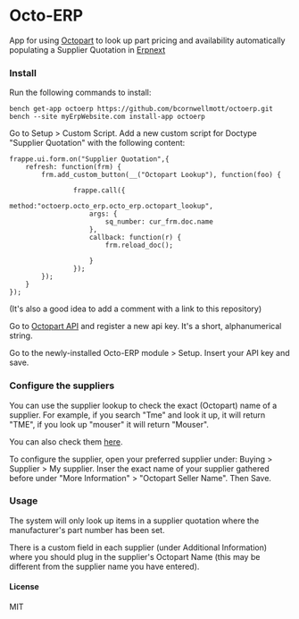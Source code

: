 # Octo-ERP

App for using [Octopart](https://octopart.com/) to look up part pricing and availability automatically populating a Supplier Quotation in [Erpnext](https://erpnext.com/)

### Install

Run the following commands to install:

	bench get-app octoerp https://github.com/bcornwellmott/octoerp.git
	bench --site myErpWebsite.com install-app octoerp
	
Go to Setup > Custom Script. Add a new custom script for Doctype "Supplier Quotation" with the following content:

	frappe.ui.form.on("Supplier Quotation",{
		refresh: function(frm) {
			frm.add_custom_button(__("Octopart Lookup"), function(foo) {

					frappe.call({
						method:"octoerp.octo_erp.octo_erp.octopart_lookup",
						args: {
							sq_number: cur_frm.doc.name
						}, 
						callback: function(r) { 
							frm.reload_doc();

						}
					});
			});
		}
	});
	
(It's also a good idea to add a comment with a link to this repository)

Go to [Octopart API](https://octopart.com/api/dashboard) and register a new api key. It's a short, alphanumerical string.

Go to the newly-installed Octo-ERP module > Setup. Insert your API key and save.


### Configure the suppliers

You can use the supplier lookup to check the exact (Octopart) name of a supplier. For example, if you search "Tme" and look it up, it will return "TME", if you look up "mouser" it will return "Mouser".

You can also check them [here](https://octopart.com/distributors).

To configure the supplier, open your preferred supplier under: Buying > Supplier > My supplier.
Inser the exact name of your supplier gathered before under "More Information" > "Octopart Seller Name". Then Save.

### Usage

The system will only look up items in a supplier quotation where the manufacturer's part number has been set.
		
There is a custom field in each supplier (under Additional Information) where you should plug in the supplier's Octopart Name (this may be different from the supplier name you have entered). 

#### License

MIT
